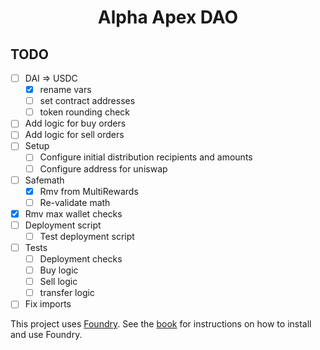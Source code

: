 # <h1 align="center"> Alpha Apex DAO </h1>

## TODO
* [ ] DAI => USDC
    * [x] rename vars
    * [ ] set contract addresses
    * [ ] token rounding check
* [ ] Add logic for buy orders
* [ ] Add logic for sell orders
* [ ] Setup
    * [ ] Configure initial distribution recipients and amounts 
    * [ ] Configure address for uniswap
* [ ] Safemath
    * [x] Rmv from MultiRewards
    * [ ] Re-validate math 
* [x] Rmv max wallet checks
* [ ] Deployment script
    * [ ] Test deployment script
* [ ] Tests
    * [ ] Deployment checks
    * [ ] Buy logic
    * [ ] Sell logic
    * [ ] transfer logic
* [ ] Fix imports

This project uses [Foundry](https://getfoundry.sh). See the [book](https://book.getfoundry.sh/getting-started/installation.html) for instructions on how to install and use Foundry.
